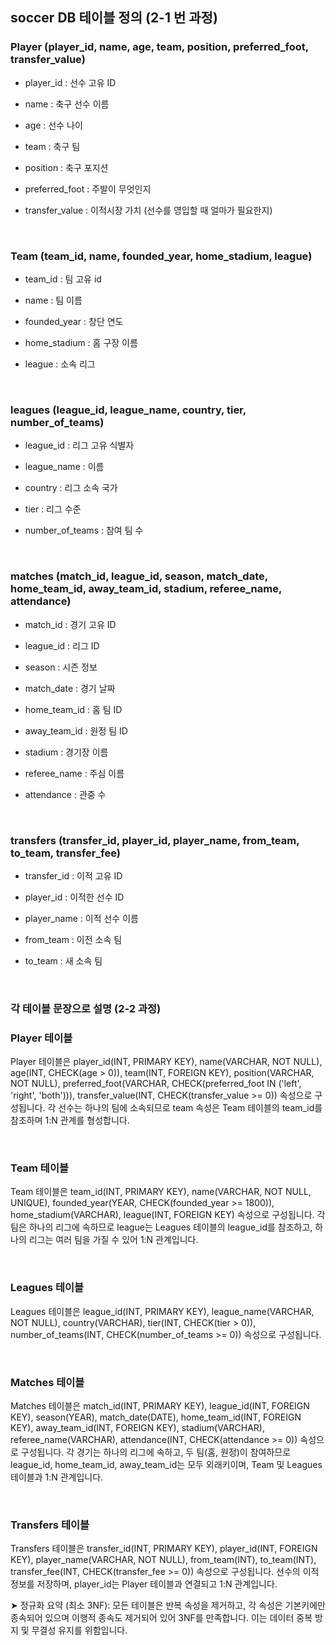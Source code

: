 ## soccer DB 테이블 정의 (2-1 번 과정)

### Player (player_id, name, age, team, position, preferred_foot, transfer_value)

- player_id : 선수 고유 ID
  
- name : 축구 선수 이름

- age : 선수 나이

- team : 축구 팀

- position : 축구 포지션

- preferred_foot : 주발이 무엇인지

- transfer_value : 이적시장 가치 (선수를 영입할 때 얼마가 필요한지)

<br/>

### Team (team_id, name, founded_year, home_stadium, league)

- team_id : 팀 고유 id

- name : 팀 이름

- founded_year : 창단 연도

- home_stadium : 홈 구장 이름 

- league : 소속 리그

<br/>

### leagues (league_id, league_name, country, tier, number_of_teams)

- league_id : 리그 고유 식별자

- league_name : 이름

- country : 리그 소속 국가

- tier : 리그 수준

- number_of_teams : 참여 팀 수

<br/>

### matches (match_id, league_id, season, match_date, home_team_id, away_team_id, stadium, referee_name, attendance)

- match_id : 경기 고유 ID 

- league_id : 리그 ID

- season : 시즌 정보

- match_date : 경기 날짜

- home_team_id : 홈 팀 ID

- away_team_id : 원정 팀 ID

- stadium : 경기장 이름

- referee_name : 주심 이름

- attendance : 관중 수

<br/>

### transfers (transfer_id, player_id, player_name, from_team, to_team, transfer_fee)

- transfer_id : 이적 고유 ID

- player_id :  이적한 선수 ID

- player_name : 이적 선수 이름

- from_team : 이전 소속 팀 

- to_team : 새 소속 팀 

<br/>

### 각 테이블 문장으로 설명 (2-2 과정)

### Player 테이블

Player 테이블은 player_id(INT, PRIMARY KEY), name(VARCHAR, NOT NULL), age(INT, CHECK(age > 0)), team(INT, FOREIGN KEY), position(VARCHAR, NOT NULL), preferred_foot(VARCHAR, CHECK(preferred_foot IN ('left', 'right', 'both'))), transfer_value(INT, CHECK(transfer_value >= 0)) 속성으로 구성됩니다.
각 선수는 하나의 팀에 소속되므로 team 속성은 Team 테이블의 team_id를 참조하며 1:N 관계를 형성합니다.

<br/>

### Team 테이블

Team 테이블은 team_id(INT, PRIMARY KEY), name(VARCHAR, NOT NULL, UNIQUE), founded_year(YEAR, CHECK(founded_year >= 1800)), home_stadium(VARCHAR), league(INT, FOREIGN KEY) 속성으로 구성됩니다.
각 팀은 하나의 리그에 속하므로 league는 Leagues 테이블의 league_id를 참조하고, 하나의 리그는 여러 팀을 가질 수 있어 1:N 관계입니다.

<br/>

### Leagues 테이블

Leagues 테이블은 league_id(INT, PRIMARY KEY), league_name(VARCHAR, NOT NULL), country(VARCHAR), tier(INT, CHECK(tier > 0)), number_of_teams(INT, CHECK(number_of_teams >= 0)) 속성으로 구성됩니다.

<br/>

### Matches 테이블

Matches 테이블은 match_id(INT, PRIMARY KEY), league_id(INT, FOREIGN KEY), season(YEAR), match_date(DATE), home_team_id(INT, FOREIGN KEY), away_team_id(INT, FOREIGN KEY), stadium(VARCHAR), referee_name(VARCHAR), attendance(INT, CHECK(attendance >= 0)) 속성으로 구성됩니다.
각 경기는 하나의 리그에 속하고, 두 팀(홈, 원정)이 참여하므로 league_id, home_team_id, away_team_id는 모두 외래키이며, Team 및 Leagues 테이블과 1:N 관계입니다.

<br/>

### Transfers 테이블

Transfers 테이블은 transfer_id(INT, PRIMARY KEY), player_id(INT, FOREIGN KEY), player_name(VARCHAR, NOT NULL), from_team(INT), to_team(INT), transfer_fee(INT, CHECK(transfer_fee >= 0)) 속성으로 구성됩니다.
선수의 이적 정보를 저장하며, player_id는 Player 테이블과 연결되고 1:N 관계입니다.

➤ 정규화 요약 (최소 3NF): 모든 테이블은 반복 속성을 제거하고, 각 속성은 기본키에만 종속되어 있으며 이행적 종속도 제거되어 있어 3NF를 만족합니다. 이는 데이터 중복 방지 및 무결성 유지를 위함입니다.



















































